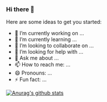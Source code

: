 ### Hi there 👋

Here are some ideas to get you started:

* 🔭 I’m currently working on ...
* 🌱 I’m currently learning ...
* 👯 I’m looking to collaborate on ...
* 🤔 I’m looking for help with ...
* 💬 Ask me about ...
* 📫 How to reach me: ...
* 😄 Pronouns: ...
* ⚡ Fun fact: ...


[![Anurag's github stats](https://github-readme-stats.vercel.app/api?username=michaelzhang1987)](https://github.com/anuraghazra/github-readme-stats)

